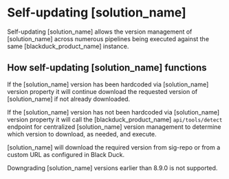 # Self-updating [solution_name]

Self-updating [solution_name] allows the version management of [solution_name] across numerous pipelines being executed against the same [blackduck_product_name] instance.

## How self-updating [solution_name] functions
 
If the [solution_name] version has been hardcoded via [solution_name] version property it will continue download the requested version of [solution_name] if not already downloaded.

If the [solution_name] version has not been hardcoded via [solution_name] version property it will call the [blackduck_product_name] `api/tools/detect` endpoint for centralized [solution_name] version management to determine which version to download, as needed, and execute.

[solution_name] will download the required version from sig-repo or from a custom URL as configured in Black Duck.

<note type="restriction">Downgrading [solution_name] versions earlier than 8.9.0 is not supported.</note>
